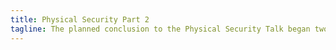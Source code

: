 ```yaml
---
title: Physical Security Part 2
tagline: The planned conclusion to the Physical Security Talk began two weeks ago. [Slides](https://github.com/sww1235/Hashdump-Presentations/blob/master/Physical_Sec/Physical_Sec.pdf)
---
```

